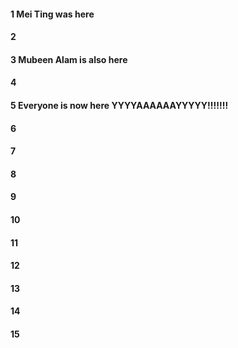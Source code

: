 #### 1 Mei Ting was here
#### 2
#### 3 Mubeen Alam is also here
#### 4
#### 5 Everyone is now here YYYYAAAAAAYYYYY!!!!!!!
#### 6
#### 7
#### 8
#### 9
#### 10
#### 11
#### 12
#### 13
#### 14
#### 15